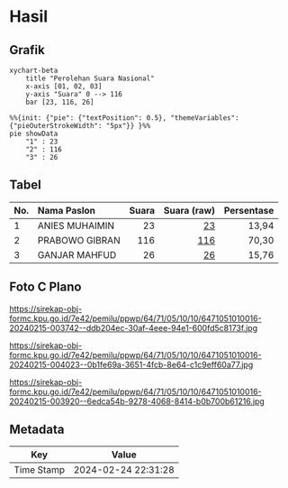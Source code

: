 # Hasil

## Grafik

```mermaid
xychart-beta
    title "Perolehan Suara Nasional"
    x-axis [01, 02, 03]
    y-axis "Suara" 0 --> 116
    bar [23, 116, 26]
```

```mermaid
%%{init: {"pie": {"textPosition": 0.5}, "themeVariables": {"pieOuterStrokeWidth": "5px"}} }%%
pie showData
    "1" : 23
    "2" : 116
    "3" : 26
```

## Tabel

| No. | Nama Paslon    | Suara | Suara (raw) | Persentase |
|:--- |:-------------- | -----:| -----------:| ----------:|
| 1   | ANIES MUHAIMIN | 23    | [23][p-1]   | 13,94      |
| 2   | PRABOWO GIBRAN | 116   | [116][p-2]  | 70,30      |
| 3   | GANJAR MAHFUD  | 26    | [26][p-3]   | 15,76      |


[p-1]: https://github.com/gigit-pemilu/pemilu-2024/blob/main/pilpres/hitung-suara/sub/64-kalimantan-timur/sub/71-kota-balikpapan/sub/05-balikpapan-selatan/sub/1010-sungainangka/sub/016-tps/sub/paslon-1.txt
[p-2]: https://github.com/gigit-pemilu/pemilu-2024/blob/main/pilpres/hitung-suara/sub/64-kalimantan-timur/sub/71-kota-balikpapan/sub/05-balikpapan-selatan/sub/1010-sungainangka/sub/016-tps/sub/paslon-2.txt
[p-3]: https://github.com/gigit-pemilu/pemilu-2024/blob/main/pilpres/hitung-suara/sub/64-kalimantan-timur/sub/71-kota-balikpapan/sub/05-balikpapan-selatan/sub/1010-sungainangka/sub/016-tps/sub/paslon-3.txt

## Foto C Plano

https://sirekap-obj-formc.kpu.go.id/7e42/pemilu/ppwp/64/71/05/10/10/6471051010016-20240215-003742--ddb204ec-30af-4eee-94e1-600fd5c8173f.jpg

https://sirekap-obj-formc.kpu.go.id/7e42/pemilu/ppwp/64/71/05/10/10/6471051010016-20240215-004023--0b1fe69a-3651-4fcb-8e64-c1c9eff60a77.jpg

https://sirekap-obj-formc.kpu.go.id/7e42/pemilu/ppwp/64/71/05/10/10/6471051010016-20240215-003920--6edca54b-9278-4068-8414-b0b700b61216.jpg


## Metadata

| Key        | Value               |
| ---------- | ------------------- |
| Time Stamp | 2024-02-24 22:31:28 |



